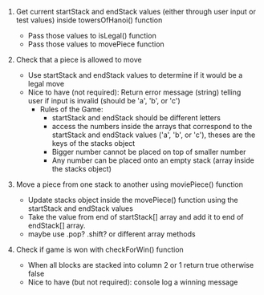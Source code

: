
1. Get current startStack and endStack values (either through user input or test values) inside towersOfHanoi() function
    - Pass those values to isLegal() function
    - Pass those values to movePiece function

2. Check that a piece is allowed to move
    - Use startStack and endStack values to determine if it would be a legal move
    - Nice to have (not required): Return error message (string) telling user if input is invalid (should be 'a', 'b', or 'c')
      - Rules of the Game: 
        - startStack and endStack should be different letters
        - access the numbers inside the arrays that correspond to the startStack and endStack values ('a', 'b', or 'c'), theses are the       keys of the stacks object
        - Bigger number cannot be placed on top of smaller number
        - Any number can be placed onto an empty stack (array inside the stacks object)

3. Move a piece from one stack to another using moviePiece() function
    - Update stacks object inside the movePiece() function using the startStack and endStack values
    - Take the value from end of startStack[] array and add it to end of endStack[] array.
    - maybe use .pop? .shift? or different array methods

4. Check if game is won with checkForWin() function
    - When all blocks are stacked into column 2 or 1 return true otherwise false
    - Nice to have (but not required): console log a winning message